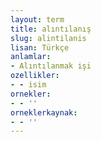```yaml
---
layout: term
title: alıntılanış
slug: alintilanis
lisan: Türkçe
anlamlar:
- Alıntılanmak işi
ozellikler:
- - isim
ornekler:
- - ''
orneklerkaynak:
- - ''
---
```

